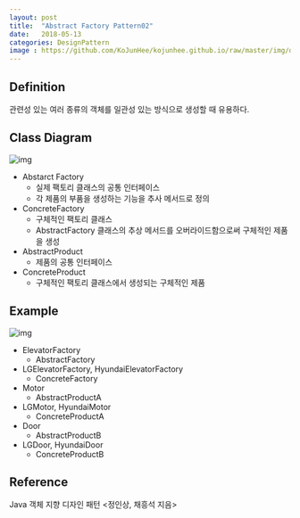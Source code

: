 ```yaml
---
layout: post
title:  "Abstract Factory Pattern02"
date:   2018-05-13
categories: DesignPattern
image : https://github.com/KoJunHee/kojunhee.github.io/raw/master/img/dpci.png
---
```


## Definition

관련성 있는 여러 종류의 객체를 일관성 있는 방식으로 생성할 때 유용하다.

## Class Diagram

![img](https://github.com/KoJunHee/kojunhee.github.io/raw/master/img/abstractF01.png)

- Abstarct Factory
  - 실제 팩토리 클래스의 공통 인터페이스
  - 각 제품의 부품을 생성하는 기능을 추사 메서드로 정의
- ConcreteFactory
  - 구체적인 팩토리 클래스
  - AbstractFactory 클래스의 추상 메서드를 오버라이드함으로써 구체적인 제품을 생성
- AbstractProduct
  - 제품의 공통 인터페이스
- ConcreteProduct
  - 구체적인 팩토리 클래스에서 생성되는 구체적인 제품

## Example

![img](https://github.com/KoJunHee/kojunhee.github.io/raw/master/img/abstractF02.png)

- ElevatorFactory
  - AbstractFactory
- LGElevatorFactory, HyundaiElevatorFactory
  - ConcreteFactory
- Motor
  - AbstractProductA
- LGMotor, HyundaiMotor
  - ConcreteProductA
- Door
  - AbstractProductB
- LGDoor, HyundaiDoor
  - ConcreteProductB

## Reference

Java 객체 지향 디자인 패턴 <정인상, 채흥석 지음>



